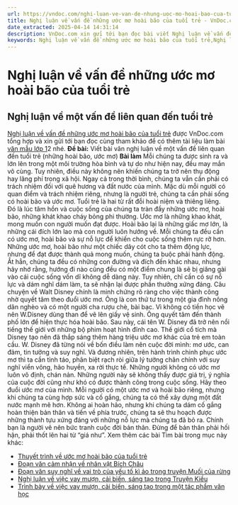 ```yaml
---
url: https://vndoc.com/nghi-luan-ve-van-de-nhung-uoc-mo-hoai-bao-cua-tuoi-tre-324836
title: Nghị luận về vấn đề những ước mơ hoài bão của tuổi trẻ - VnDoc.com
date_extracted: 2025-04-14 14:31:14
description: VnDoc.com xin gửi tới bạn đọc bài viết Nghị luận về vấn đề những ước mơ hoài bão của tuổi trẻ để bạn đọc cùng tham khảo nhé.
keywords: Nghị luận về vấn đề những ước mơ hoài bão của tuổi trẻ,Nghị luận về ước mơ hoài bão của tuổi trẻ,Nghị luận về một vấn đề liên quan đến tuổi trẻ,Nghị luận về ước mơ hoài bão,ngữ văn 12 văn mẫu lớp 12
---
```


# Nghị luận về vấn đề những ước mơ hoài bão của tuổi trẻ
## Nghị luận về một vấn đề liên quan đến tuổi trẻ
[Nghị luận về vấn đề những ước mơ hoài bão của tuổi trẻ](<https://vndoc.com/nghi-luan-ve-van-de-nhung-uoc-mo-hoai-bao-cua-tuoi-tre-324836>) được VnDoc.com tổng hợp và xin gửi tới bạn đọc cùng tham khảo để có thêm tài liệu làm bài [văn mẫu lớp 1](<https://vndoc.com/van-mau-lop12>)2 nhé.
**Đề bài:** Viết bài văn nghị luận về một vấn đề liên quan đến tuổi trẻ \(những hoài bão, ước mơ\)
**Bài làm**
Mỗi chúng ta được sinh ra và lớn lên trong một môi trường hòa bình và tự do như hiện nay, đều may mắn vô cùng. Tuy nhiên, điều này không nên khiến chúng ta trở nên thụ động hay lãng phí trong xã hội. Ngay cả trong thời bình, chúng ta vẫn cần phải có trách nhiệm đối với quê hương và đất nước của mình. Mặc dù mỗi người có quan điểm và trách nhiệm riêng, nhưng là người trẻ, chúng ta cần phải sống có hoài bão và ước mơ.
Tuổi trẻ là hai từ rất đỗi hoài niệm và thiêng liêng. Đó là lúc tâm hồn và cuộc sống của chúng ta tràn đầy những ước mơ, hoài bão, những khát khao cháy bỏng phi thường. Ước mơ là những khao khát, mong muốn con người muốn đạt được. Hoài bão lại là những giấc mơ lớn, là những cái đích lớn lao mà con người luôn hướng về. Mỗi chúng ta đều cần có ước mơ, hoài bão và sự nỗ lực để khiến cho cuộc sống thêm rực rỡ hơn. Những ước mơ, hoài bão như một chiếc dây cót cho ta thêm động lực, nhưng để đạt được thành quả mong muốn, chúng ta buộc phải hành động. Ắt hẳn, chúng ta đều có những con đường và đích đến khác nhau, nhưng hãy nhớ rằng, hướng đi nào cũng đều có một điểm chung là sẽ bị giăng gài vào cái cuộc sống vốn dĩ không dễ dàng này. Tuy nhiên, chỉ cần có sự nỗ lực và dám nghĩ dám làm, ta sẽ nhận lại được phần thưởng xứng đáng. Câu chuyện về Walt Disney chính là minh chứng rõ ràng cho việc thành công nhờ quyết tâm theo đuổi ước mơ. Ông là con thứ tư trong một gia đình nông dân nghèo và có một người cha rượu chè, bài bạc. Vì không có tiền học vẽ nên W.Disney dùng than để vẽ lên giấy vệ sinh. Ông quyết tâm đến thành phố lớn để hiện thực hóa hoài bão. Sau này, cái tên W. Disney đã trở nên nổi tiếng thế giới với những bộ phim hoạt hình đỉnh cao. Thế giới cổ tích mà Disney tạo nên đã thắp sáng thêm hàng triệu ước mơ khác của trẻ em toàn cầu. W. Disney đã từng nói về bốn điều làm nên cuộc đời mình: mơ ước, can đảm, tin tưởng và suy nghĩ. Và đương nhiên, trên hành trình chinh phục ước mơ thì ta cần tỉnh táo, phân biệt rạch ròi giữa lý tưởng chân chính với suy nghĩ viển vông, hão huyền, xa rời thực tế. Những người không có ước mơ luôn vô định, chán nản. Những người này sẽ không thấy được giá trị, ý nghĩa của cuộc đời cũng như khó có được thành công trong cuộc sống. Hãy theo đuổi ước mơ của mình.
Mỗi người có một ước mơ và hoài bão riêng, nhưng khi chúng ta cùng hợp sức và cố gắng, chúng ta có thể xây dựng một đất nước mạnh mẽ hơn. Không ai hoàn hảo, nhưng khi chúng ta dám cố gắng hoàn thiện bản thân và tiến về phía trước, chúng ta sẽ thu hoạch được những thành tựu xứng đáng với những nỗ lực mà chúng ta đã bỏ ra. Chính bạn là người vẽ nên bức tranh cuộc đời bản thân. Đừng để bản thân phải hối hận, phải thốt lên hai từ “giá như”.
Xem thêm các bài Tìm bài trong mục này khác:
  * [Thuyết trình về ước mơ hoài bão của tuổi trẻ](</thuyet-trinh-ve-uoc-mo-hoai-bao-cua-tuoi-tre-324838>)
  * [Đoạn văn cảm nhận về nhân vật Bích Châu](</doan-van-cam-nhan-ve-nhan-vat-bich-chau-324840>)
  * [Đoạn văn suy nghĩ về vai trò của yếu tố kì ảo trong truyện Muối của rừng](</doan-van-suy-nghi-ve-vai-tro-cua-yeu-to-ki-ao-trong-truyen-muoi-cua-rung-324905>)
  * [Nghị luận về việc vay mượn, cải biến, sáng tạo trong Truyện Kiều](</nghi-luan-ve-viec-vay-muon-cai-bien-sang-tao-trong-truyen-kieu-324916>)
  * [Trình bày về việc vay mượn, cải biến, sáng tạo trong một tác phẩm văn học](</trinh-bay-ve-viec-vay-muon-cai-bien-sang-tao-trong-mot-tac-pham-van-hoc-324920>)

